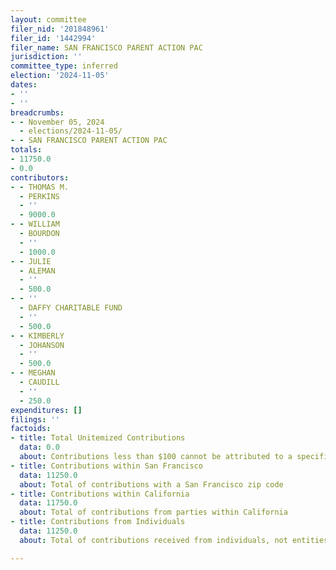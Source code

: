 ```yaml
---
layout: committee
filer_nid: '201848961'
filer_id: '1442994'
filer_name: SAN FRANCISCO PARENT ACTION PAC
jurisdiction: ''
committee_type: inferred
election: '2024-11-05'
dates:
- ''
- ''
breadcrumbs:
- - November 05, 2024
  - elections/2024-11-05/
- - SAN FRANCISCO PARENT ACTION PAC
totals:
- 11750.0
- 0.0
contributors:
- - THOMAS M.
  - PERKINS
  - ''
  - 9000.0
- - WILLIAM
  - BOURDON
  - ''
  - 1000.0
- - JULIE
  - ALEMAN
  - ''
  - 500.0
- - ''
  - DAFFY CHARITABLE FUND
  - ''
  - 500.0
- - KIMBERLY
  - JOHANSON
  - ''
  - 500.0
- - MEGHAN
  - CAUDILL
  - ''
  - 250.0
expenditures: []
filings: ''
factoids:
- title: Total Unitemized Contributions
  data: 0.0
  about: Contributions less than $100 cannot be attributed to a specific individual
- title: Contributions within San Francisco
  data: 11250.0
  about: Total of contributions with a San Francisco zip code
- title: Contributions within California
  data: 11750.0
  about: Total of contributions from parties within California
- title: Contributions from Individuals
  data: 11250.0
  about: Total of contributions received from individuals, not entities

---
```


